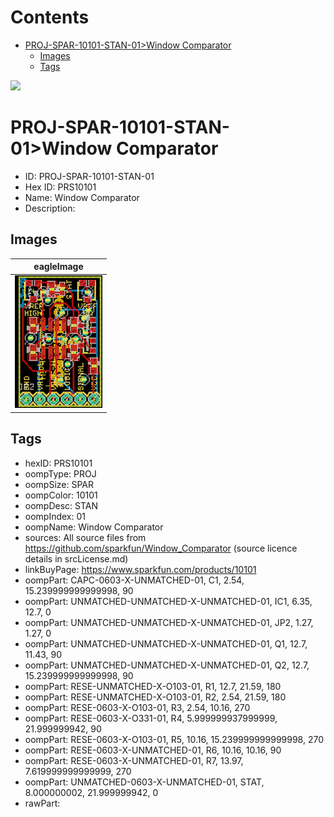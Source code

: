 



Contents
========

* [PROJ-SPAR-10101-STAN-01>Window Comparator](#proj-spar-10101-stan-01window-comparator)
	* [Images](#images)
	* [Tags](#tags)
  
![][im]
# PROJ-SPAR-10101-STAN-01>Window Comparator

- ID: PROJ-SPAR-10101-STAN-01
- Hex ID: PRS10101
- Name: Window Comparator
- Description: 

## Images
  
  

|eagleImage|
| :---: |
|[![eagleImage](eagleImage_140.png)](eagleImage_600.png)|

## Tags

- hexID: PRS10101
- oompType: PROJ
- oompSize: SPAR
- oompColor: 10101
- oompDesc: STAN
- oompIndex: 01
- oompName: Window Comparator
- sources: All source files from https://github.com/sparkfun/Window_Comparator (source licence details in srcLicense.md)
- linkBuyPage: https://www.sparkfun.com/products/10101
- oompPart: CAPC-0603-X-UNMATCHED-01, C1, 2.54, 15.239999999999998, 90
- oompPart: UNMATCHED-UNMATCHED-X-UNMATCHED-01, IC1, 6.35, 12.7, 0
- oompPart: UNMATCHED-UNMATCHED-X-UNMATCHED-01, JP2, 1.27, 1.27, 0
- oompPart: UNMATCHED-UNMATCHED-X-UNMATCHED-01, Q1, 12.7, 11.43, 90
- oompPart: UNMATCHED-UNMATCHED-X-UNMATCHED-01, Q2, 12.7, 15.239999999999998, 90
- oompPart: RESE-UNMATCHED-X-O103-01, R1, 12.7, 21.59, 180
- oompPart: RESE-UNMATCHED-X-O103-01, R2, 2.54, 21.59, 180
- oompPart: RESE-0603-X-O103-01, R3, 2.54, 10.16, 270
- oompPart: RESE-0603-X-O331-01, R4, 5.999999937999999, 21.999999942, 90
- oompPart: RESE-0603-X-O103-01, R5, 10.16, 15.239999999999998, 270
- oompPart: RESE-0603-X-UNMATCHED-01, R6, 10.16, 10.16, 90
- oompPart: RESE-0603-X-UNMATCHED-01, R7, 13.97, 7.619999999999999, 270
- oompPart: UNMATCHED-0603-X-UNMATCHED-01, STAT, 8.000000002, 21.999999942, 0
- rawPart: 



[im]: eagleImage_450.png
